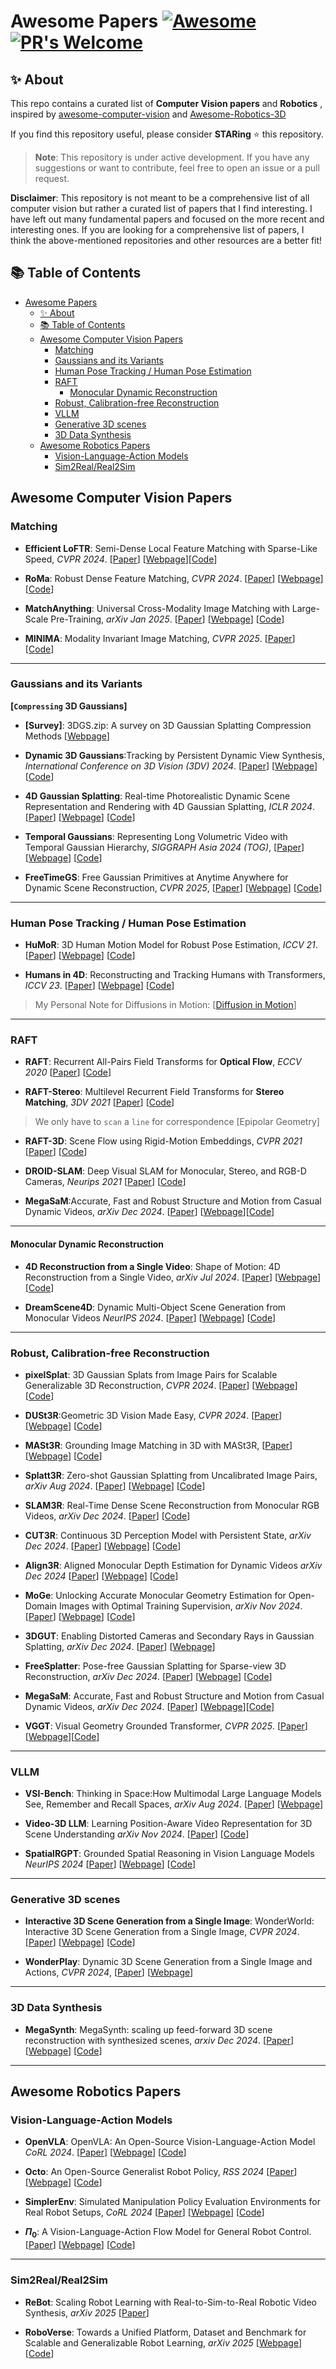 # Awesome Papers [![Awesome](https://cdn.rawgit.com/sindresorhus/awesome/d7305f38d29fed78fa85652e3a63e154dd8e8829/media/badge.svg)](https://github.com/sindresorhus/awesome)  [![PR's Welcome](https://img.shields.io/badge/PRs-welcome-brightgreen.svg?style=flat)](http://makeapullrequest.com) 

## ✨ About

This repo contains a curated list of **Computer Vision papers** and **Robotics** , inspired by [awesome-computer-vision](https://github.com/jbhuang0604/awesome-computer-vision) and [Awesome-Robotics-3D
](https://github.com/zubair-irshad/Awesome-Robotics-3D)

If you find this repository useful, please consider **STARing** ⭐ this repository.

> **Note**: This repository is under active development. If you have any suggestions or want to contribute, feel free to open an issue or a pull request.

**Disclaimer**: This repository is not meant to be a comprehensive list of all computer vision but rather a curated list of papers that I find interesting. I have left out many fundamental papers and focused on the more recent and interesting ones. If you are looking for a comprehensive list of papers, I think the above-mentioned repositories and other resources are a better fit!

## 📚 Table of Contents
- [Awesome Papers   ](#awesome-papers---)
  - [✨ About](#-about)
  - [📚 Table of Contents](#-table-of-contents)
  - [Awesome Computer Vision Papers](#awesome-computer-vision-papers)
    - [Matching](#matching)
    - [Gaussians and its Variants](#gaussians-and-its-variants)
    - [Human Pose Tracking / Human Pose Estimation](#human-pose-tracking--human-pose-estimation)
    - [RAFT](#raft)
      - [Monocular Dynamic Reconstruction](#monocular-dynamic-reconstruction)
    - [Robust, Calibration-free Reconstruction](#robust-calibration-free-reconstruction)
    - [VLLM](#vllm)
    - [Generative 3D scenes](#generative-3d-scenes)
    - [3D Data Synthesis](#3d-data-synthesis)
  - [Awesome Robotics Papers](#awesome-robotics-papers)
    - [Vision-Language-Action Models](#vision-language-action-models)
    - [Sim2Real/Real2Sim](#sim2realreal2sim)

## Awesome Computer Vision Papers

### Matching

* **Efficient LoFTR**: Semi-Dense Local Feature Matching with Sparse-Like Speed, *CVPR 2024*. [[Paper](https://zju3dv.github.io/efficientloftr/files/EfficientLoFTR.pdf)] [[Webpage](https://zju3dv.github.io/efficientloftr/)][[Code](https://github.com/zju3dv/efficientloftr)]

* **RoMa**: Robust Dense Feature Matching, *CVPR 2024*. [[Paper](https://arxiv.org/abs/2305.15404)] [[Webpage](https://parskatt.github.io/RoMa/)] [[Code](https://github.com/Parskatt/RoMa)]

* **MatchAnything**: Universal Cross-Modality Image Matching with Large-Scale Pre-Training, *arXiv Jan 2025*. [[Paper](https://arxiv.org/abs/2501.07556)] [[Webpage](https://zju3dv.github.io/MatchAnything/)] [[Code](https://github.com/zju3dv/MatchAnything)]

* **MINIMA**: Modality Invariant Image Matching, *CVPR 2025*. [[Paper](https://arxiv.org/abs/2412.19412)] [[Code](https://github.com/LSXI7/MINIMA)]
------------------------------

### Gaussians and its Variants

**[`Compressing` 3D Gaussians]**

* **[Survey]**: 3DGS.zip: A survey on 3D Gaussian Splatting Compression Methods [[Webpage](https://w-m.github.io/3dgs-compression-survey/)]

* **Dynamic 3D Gaussians**:Tracking by Persistent Dynamic View Synthesis, *International Conference on 3D Vision (3DV) 2024*. [[Paper](https://arxiv.org/pdf/2308.09713)] [[Webpage](https://dynamic3dgaussians.github.io/)] [[Code](https://github.com/JonathonLuiten/Dynamic3DGaussians)]

* **4D Gaussian Splatting**: Real-time Photorealistic Dynamic Scene Representation and Rendering with 4D Gaussian Splatting, *ICLR 2024*. [[Paper](https://arxiv.org/pdf/2310.10642)] [[Webpage](https://fudan-zvg.github.io/4d-gaussian-splatting/)] [[Code](https://github.com/fudan-zvg/4d-gaussian-splatting)]


* **Temporal Gaussians**: Representing Long Volumetric Video
with Temporal Gaussian Hierarchy, *SIGGRAPH Asia 2024 (TOG)*, [[Paper](https://arxiv.org/pdf/2412.09608)] [[Webpage](https://zju3dv.github.io/longvolcap/)] [[Code](https://github.com/zju3dv/EasyVolcap)]

* **FreeTimeGS**: Free Gaussian Primitives at Anytime Anywhere for Dynamic Scene Reconstruction, *CVPR 2025*, [[Paper](https://arxiv.org/abs/2506.05348)] [[Webpage](https://zju3dv.github.io/freetimegs/)] [[Code](https://github.com/zju3dv/EasyVolcap)]


------------------------------

### Human Pose Tracking / Human Pose Estimation

* **HuMoR**: 3D Human Motion Model for Robust Pose Estimation, *ICCV 21*. [[Paper](https://geometry.stanford.edu/projects/humor/docs/humor.pdf)] [[Webpage](https://geometry.stanford.edu/projects/humor/)] [[Code](https://github.com/davrempe/humor)]


* **Humans in 4D**: Reconstructing and Tracking Humans with Transformers, *ICCV 23*. [[Paper](https://arxiv.org/pdf/2305.20091)] [[Webpage](https://shubham-goel.github.io/4dhumans/)] [[Code](https://github.com/shubham-goel/4D-Humans)]

> My Personal Note for Diffusions in Motion: [[Diffusion in Motion](https://solid-citrus-f4e.notion.site/Diffusion-1cd41d453f588066b3a7f791533116f5)]
------------------------------

### RAFT

* **RAFT**: Recurrent All-Pairs Field Transforms for **Optical Flow**, *ECCV 2020* [[Paper](https://arxiv.org/pdf/2003.12039)] [[Code](https://github.com/princeton-vl/RAFT)]

* **RAFT-Stereo**: Multilevel Recurrent Field Transforms for **Stereo Matching**, *3DV 2021* [[Paper](https://arxiv.org/abs/2109.07547)] [[Code](https://github.com/princeton-vl/RAFT-Stereo)]

> We only have to `scan` a `line` for correspondence [Epipolar Geometry]

* **RAFT-3D**: Scene Flow using Rigid-Motion Embeddings, *CVPR 2021* [[Paper](https://arxiv.org/abs/2012.00726)] [[Code](https://github.com/princeton-vl/RAFT-3D)]

* **DROID-SLAM**: Deep Visual SLAM for Monocular, Stereo, and RGB-D Cameras, *Neurips 2021* [[Paper](https://arxiv.org/abs/2108.10869)] [[Code](https://github.com/princeton-vl/DROID-SLAM)]

* **MegaSaM**:Accurate, Fast and Robust Structure and Motion from Casual Dynamic Videos, *arXiv Dec 2024*. [[Paper](https://arxiv.org/pdf/2412.04463)] [[Webpage](https://mega-sam.github.io/)][[Code](https://github.com/mega-sam/mega-sam)]


------------------------------
#### Monocular Dynamic Reconstruction

* **4D Reconstruction from a Single Video**: Shape of Motion:
4D Reconstruction from a Single Video, *arXiv Jul 2024*. [[Paper](https://arxiv.org/pdf/2405.02280)] [[Webpage](https://dreamscene4d.github.io/)] [[Code](https://github.com/dreamscene4d/dreamscene4d)]

* **DreamScene4D**: Dynamic Multi-Object Scene Generation from Monocular Videos *NeurIPS 2024*. [[Paper](https://arxiv.org/abs/2406.01584)] [[Webpage](https://www.anjiecheng.me/DreamScene4D)] [[Code](https://github.com/dreamscene4d/dreamscene4d)]

------------------------------


### Robust, Calibration-free Reconstruction

* **pixelSplat**: 3D Gaussian Splats from Image Pairs for Scalable Generalizable 3D Reconstruction, *CVPR 2024*. [[Paper](https://arxiv.org/pdf/2312.12337)] [[Webpage](https://davidcharatan.com/pixelsplat/)] [[Code](https://github.com/dcharatan/pixelsplat)]

* **DUSt3R**:Geometric 3D Vision Made Easy, *CVPR 2024*. [[Paper](https://arxiv.org/pdf/2312.14132)] [[Webpage](https://dust3r.europe.naverlabs.com/)] [[Code](https://github.com/naver/dust3r)]

* **MASt3R**: Grounding Image Matching in 3D with MASt3R, [[Paper](https://arxiv.org/pdf/2406.09756)] [[Webpage](https://europe.naverlabs.com/blog/mast3r-matching-and-stereo-3d-reconstruction/)] [[Code](https://github.com/naver/mast3r)]

* **Splatt3R**: Zero-shot Gaussian Splatting from Uncalibrated Image Pairs, *arXiv Aug 2024*. [[Paper](https://arxiv.org/pdf/2408.13912)] [[Webpage](https://splatt3r.active.vision/)] [[Code](https://github.com/btsmart/splatt3r)]

* **SLAM3R**: Real-Time Dense Scene Reconstruction from Monocular RGB Videos, *arXiv Dec 2024*. [[Paper](https://arxiv.org/abs/2412.09401)] [[Code](https://github.com/PKU-VCL-3DV/SLAM3R)]

* **CUT3R**: Continuous 3D Perception Model with Persistent State, *arXiv Dec 2024*. [[Paper](https://arxiv.org/abs/2501.12387)] [[Webpage](https://cut3r.github.io/)] [[Code](https://github.com/CUT3R/CUT3R)]

* **Align3R**: Aligned Monocular Depth Estimation for Dynamic Videos *arXiv Dec 2024* [[Paper](https://arxiv.org/abs/2412.03079)] [[Webpage](https://igl-hkust.github.io/Align3R.github.io/)] [[Code](https://github.com/jiah-cloud/Align3R)]

* **MoGe**: Unlocking Accurate Monocular Geometry Estimation for Open-Domain Images with Optimal Training Supervision, *arXiv Nov 2024*. [[Paper](https://arxiv.org/pdf/2410.19115)] [[Webpage](https://wangrc.site/MoGePage/)] [[Code](https://github.com/microsoft/MoGe)]

* **3DGUT**: Enabling Distorted Cameras and Secondary Rays in Gaussian Splatting, *arXiv Dec 2024*. [[Paper](https://arxiv.org/abs/2412.12507)] [[Webpage](https://research.nvidia.com/labs/toronto-ai/3DGUT/)]

* **FreeSplatter**: Pose-free Gaussian Splatting for Sparse-view 3D Reconstruction, *arXiv Dec 2024*. [[Paper](https://arxiv.org/pdf/2412.09573)] [[Webpage](https://bluestyle97.github.io/projects/freesplatter/)] [[Code](https://github.com/TencentARC/FreeSplatter)]

* **MegaSaM**: Accurate, Fast and Robust Structure and Motion from Casual Dynamic Videos, *arXiv Dec 2024*. [[Paper](https://arxiv.org/pdf/2412.04463)] [[Webpage](https://mega-sam.github.io/)][[Code](https://github.com/mega-sam/mega-sam)]

* **VGGT**: Visual Geometry Grounded Transformer, *CVPR 2025*. [[Paper](https://arxiv.org/pdf/2503.11651)] [[Webpage](https://vgg-t.github.io/)][[Code](https://github.com/facebookresearch/vggt)]
------------------------------


### VLLM

* **VSI-Bench**: Thinking in Space:How Multimodal Large Language Models See, Remember and Recall Spaces, *arXiv Aug 2024*. [[Paper](https://arxiv.org/pdf/2412.14171)] [[Webpage](https://vision-x-nyu.github.io/thinking-in-space.github.io/)]

* **Video-3D LLM**: Learning Position-Aware Video Representation for 3D Scene Understanding  *arXiv Nov 2024*. [[Paper](https://arxiv.org/abs/2412.00493)] [[Code](https://github.com/LaVi-Lab/Video-3D-LLM)]

* **SpatialRGPT**: Grounded Spatial Reasoning in Vision Language Models *NeurIPS 2024* [[Paper](https://arxiv.org/abs/2406.01584)] [[Webpage](https://www.anjiecheng.me/SpatialRGPT)] [[Code](https://github.com/AnjieCheng/SpatialRGPT)]

------------------------------


### Generative 3D scenes

* **Interactive 3D Scene Generation from a Single Image**: WonderWorld: Interactive 3D Scene Generation from a Single Image, *CVPR 2024*. [[Paper](https://arxiv.org/pdf/2406.09394)] [[Webpage](https://kovenyu.com/wonderworld/)] [[Code](https://github.com/KovenYu/WonderWorld)]

* **WonderPlay**: Dynamic 3D Scene Generation from a Single Image and Actions, *CVPR 2024*, [[Paper](https://arxiv.org/pdf/2505.18151)] [[Webpage](https://kyleleey.github.io/WonderPlay/)] 


------------------------------

### 3D Data Synthesis

* **MegaSynth**: MegaSynth: scaling up feed-forward 3D scene reconstruction with synthesized scenes, *arxiv Dec 2024*. [[Paper](https://arxiv.org/pdf/2412.14166)] [[Webpage](https://hwjiang1510.github.io/MegaSynth/)] [[Code](https://github.com/hwjiang1510/MegaSynth)]


------------------------------

## Awesome Robotics Papers

### Vision-Language-Action Models
* **OpenVLA**: OpenVLA: An Open-Source Vision-Language-Action Model *CoRL 2024*. [[Paper](https://arxiv.org/abs/2406.09246)] [[Webpage](https://openvla.github.io/)] [[Code](https://github.com/openvla/openvla)]

* **Octo**: An Open-Source Generalist Robot Policy, *RSS 2024* [[Paper](https://arxiv.org/pdf/2405.12213)] [[Webpage](https://octo-models.github.io/)] [[Code](https://github.com/octo-models/octo)]

* **SimplerEnv**: Simulated Manipulation Policy Evaluation Environments for Real Robot Setups, *CoRL 2024* [[Paper](https://arxiv.org/pdf/2405.05941)] [[Webpage](https://simpler-env.github.io/)] [[Code](https://github.com/simpler-env/SimplerEnv)]

* **$\Pi_0$**: A Vision-Language-Action Flow Model for
General Robot Control. [[Paper](https://www.physicalintelligence.company/download/pi0.pdf)] [[Webpage](https://www.physicalintelligence.company/blog/pi0)] [[Code](https://github.com/Physical-Intelligence/openpi)]

------------------------------

### Sim2Real/Real2Sim

* **ReBot**: Scaling Robot Learning with Real-to-Sim-to-Real Robotic Video Synthesis, *arXiv 2025* [[Paper](https://arxiv.org/abs/2503.14526)] 

* **RoboVerse**: Towards a Unified Platform, Dataset and Benchmark for Scalable and Generalizable Robot Learning, *arXiv 2025* [[Webpage](https://roboverseorg.github.io)] [[Code](https://github.com/RoboVerseOrg/RoboVerse)]